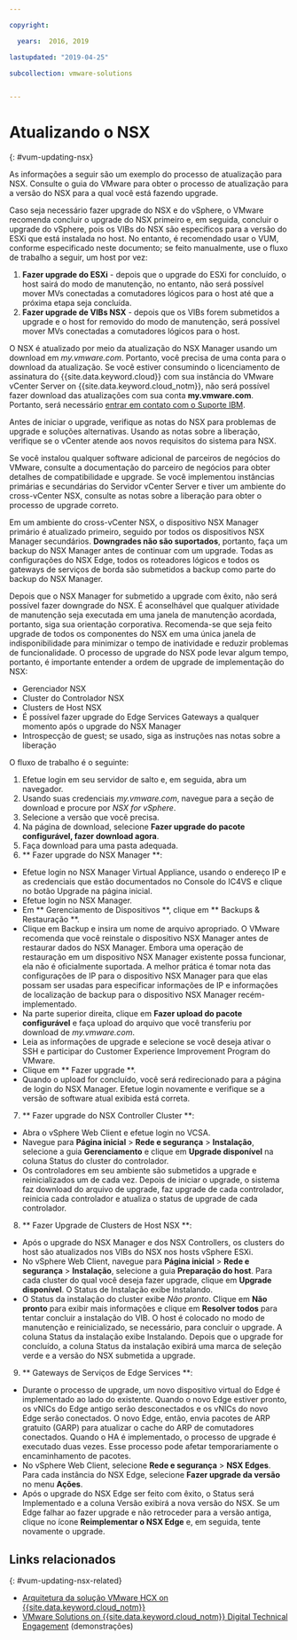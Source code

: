 ```yaml
---

copyright:

  years:  2016, 2019

lastupdated: "2019-04-25"

subcollection: vmware-solutions


---
```


# Atualizando o NSX
{: #vum-updating-nsx}

As informações a seguir são um exemplo do processo de atualização para NSX. Consulte o guia do VMware para obter o processo de atualização para a versão do NSX para a qual você está fazendo upgrade.

Caso seja necessário fazer upgrade do NSX e do vSphere, o VMware recomenda concluir o upgrade do NSX primeiro e, em seguida, concluir o upgrade do vSphere, pois os VIBs do NSX são específicos para a versão do ESXi que está instalada no host. No entanto, é recomendado usar o VUM, conforme especificado neste documento; se feito manualmente, use o fluxo de trabalho a seguir, um host por vez:

1. **Fazer upgrade do ESXi** - depois que o upgrade do ESXi for concluído, o host sairá do modo de manutenção, no entanto, não será possível mover MVs conectadas a comutadores lógicos para o host até que a próxima etapa seja concluída.
2. **Fazer upgrade de VIBs NSX** - depois que os VIBs forem submetidos a upgrade e o host for removido do modo de manutenção, será possível mover MVs conectadas a comutadores lógicos para o host.

O NSX é atualizado por meio da atualização do NSX Manager usando um download em _my.vmware.com_. Portanto, você precisa de uma conta para o download da atualização. Se você estiver consumindo o licenciamento de assinatura do {{site.data.keyword.cloud}} com sua instância do VMware vCenter Server on {{site.data.keyword.cloud_notm}}, não será possível fazer download das atualizações com sua conta **my.vmware.com**. Portanto, será necessário [entrar em contato com o Suporte IBM](/docs/services/vmwaresolutions/vmonic?topic=vmware-solutions-trbl_support).

Antes de iniciar o upgrade, verifique as notas do NSX para problemas de upgrade e soluções alternativas. Usando as notas sobre a liberação, verifique se o vCenter atende aos novos requisitos do sistema para NSX.

Se você instalou qualquer software adicional de parceiros de negócios do VMware, consulte a documentação do parceiro de negócios para obter detalhes de compatibilidade e upgrade. Se você implementou instâncias primárias e secundárias do Servidor vCenter Server e tiver um ambiente do cross-vCenter NSX, consulte as notas sobre a liberação para obter o processo de upgrade correto.

Em um ambiente do cross-vCenter NSX, o dispositivo NSX Manager primário é atualizado primeiro, seguido por todos os dispositivos NSX Manager secundários.
**Downgrades não são suportados**, portanto, faça um backup do NSX Manager antes de continuar com um upgrade. Todas as configurações do NSX Edge, todos os roteadores lógicos e todos os gateways de serviços de borda são submetidos a backup como parte do backup do NSX Manager.

Depois que o NSX Manager for submetido a upgrade com êxito, não será possível fazer downgrade do NSX. É aconselhável que qualquer atividade de manutenção seja executada em uma janela de manutenção acordada, portanto, siga sua orientação corporativa. Recomenda-se que seja feito upgrade de todos os componentes do NSX em uma única janela de indisponibilidade para minimizar o tempo de inatividade e reduzir problemas de funcionalidade. O processo de upgrade do NSX pode levar algum tempo, portanto, é importante entender a ordem de upgrade de implementação do NSX:
* Gerenciador NSX
* Cluster do Controlador NSX
* Clusters de Host NSX
* É possível fazer upgrade do Edge Services Gateways a qualquer momento após o upgrade do NSX Manager
* Introspecção de guest; se usado, siga as instruções nas notas sobre a liberação

O fluxo de trabalho é o seguinte:
1. Efetue login em seu servidor de salto e, em seguida, abra um navegador.
2. Usando suas credenciais _my.vmware.com_, navegue para a seção de download e procure por _NSX for vSphere_.
3. Selecione a versão que você precisa.
4. Na página de download, selecione **Fazer upgrade do pacote configurável, fazer download agora**.
5. Faça download para uma pasta adequada.
6. ** Fazer upgrade do NSX Manager **:
  - Efetue login no NSX Manager Virtual Appliance, usando o endereço IP e as credenciais que estão documentados no Console do IC4VS e clique no botão Upgrade na página inicial.
  - Efetue login no NSX Manager.
  - Em  ** Gerenciamento de Dispositivos **, clique em  ** Backups & Restauração **.
  - Clique em Backup e insira um nome de arquivo apropriado. O VMware recomenda que você reinstale o dispositivo NSX Manager antes de restaurar dados do NSX Manager. Embora uma operação de restauração em um dispositivo NSX Manager existente possa funcionar, ela não é oficialmente suportada. A melhor prática é tomar nota das configurações de IP para o dispositivo NSX Manager para que elas possam ser usadas para especificar informações de IP e informações de localização de backup para o dispositivo NSX Manager recém-implementado.
  - Na parte superior direita, clique em **Fazer upload do pacote configurável** e faça upload do arquivo que você transferiu por download de _my.vmware.com_.
  - Leia as informações de upgrade e selecione se você deseja ativar o SSH e participar do Customer Experience Improvement Program do VMware.
  - Clique em  ** Fazer upgrade **.
  - Quando o upload for concluído, você será redirecionado para a página de login do NSX Manager. Efetue login novamente e verifique se a versão de software atual exibida está correta.
7. ** Fazer upgrade do NSX Controller Cluster **:
  - Abra o vSphere Web Client e efetue login no VCSA.
  - Navegue para **Página inicial** > **Rede e segurança** > **Instalação**, selecione a guia **Gerenciamento** e clique em **Upgrade disponível** na coluna Status do cluster do controlador.
  - Os controladores em seu ambiente são submetidos a upgrade e reinicializados um de cada vez. Depois de iniciar o upgrade, o sistema faz download do arquivo de upgrade, faz upgrade de cada controlador, reinicia cada controlador e atualiza o status de upgrade de cada controlador.
8. ** Fazer Upgrade de Clusters de Host NSX **:
  - Após o upgrade do NSX Manager e dos NSX Controllers, os clusters do host são atualizados nos VIBs do NSX nos hosts vSphere ESXi.
  - No vSphere Web Client, navegue para **Página inicial** > **Rede e segurança** > **Instalação**, selecione a guia **Preparação do host**. Para cada cluster do qual você deseja fazer upgrade, clique em **Upgrade disponível**. O Status de Instalação exibe Instalando.
  - O Status da instalação do cluster exibe _Não pronto_. Clique em **Não pronto** para exibir mais informações e clique em **Resolver todos** para tentar concluir a instalação do VIB. O host é colocado no modo de manutenção e reinicializado, se necessário, para concluir o upgrade. A coluna Status da instalação exibe Instalando. Depois que o upgrade for concluído, a coluna Status da instalação exibirá uma marca de seleção verde e a versão do NSX submetida a upgrade.
9. ** Gateways de Serviços de Edge Services **:
  - Durante o processo de upgrade, um novo dispositivo virtual do Edge é implementado ao lado do existente. Quando o novo Edge estiver pronto, os vNICs do Edge antigo serão desconectados e os vNICs do novo Edge serão conectados. O novo Edge, então, envia pacotes de ARP gratuito (GARP) para atualizar o cache do ARP de comutadores conectados. Quando o HA é implementado, o processo de upgrade é executado duas vezes. Esse processo pode afetar temporariamente o encaminhamento de pacotes.
  - No vSphere Web Client, selecione **Rede e segurança** > **NSX Edges**. Para cada instância do NSX Edge, selecione **Fazer upgrade da versão** no menu **Ações**.
  - Após o upgrade do NSX Edge ser feito com êxito, o Status será Implementado e a coluna Versão exibirá a nova versão do NSX. Se um Edge falhar ao fazer upgrade e não retroceder para a versão antiga, clique no ícone **Reimplementar o NSX Edge** e, em seguida, tente novamente o upgrade.

## Links relacionados
{: #vum-updating-nsx-related}

* [Arquitetura da solução VMware HCX on {{site.data.keyword.cloud_notm}}](/docs/services/vmwaresolutions/services?topic=vmware-solutions-hcx-archi-intro#hcx-archi-intro)
* [VMware Solutions on	{{site.data.keyword.cloud_notm}} Digital Technical Engagement](https://ibm-dte.mybluemix.net/vmware) (demonstrações)
